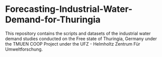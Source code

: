 # Forecasting-Industrial-Water-Demand-for-Thuringia
This repository contains the scripts and datasets of the industrial water demand studies conducted on the Free state of Thuringia, Germany under the TMUEN COOP Project under the UFZ - Helmholtz Zentrum Für Umweltforschung. 
